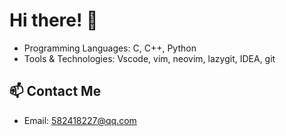 # Hi there! 👋

- Programming Languages: C, C++, Python
- Tools & Technologies: Vscode, vim, neovim, lazygit, IDEA, git

## 📫 Contact Me

- Email: 582418227@qq.com
